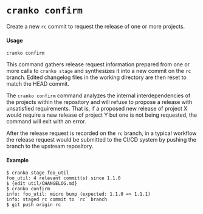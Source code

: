 # `cranko confirm`

Create a new `rc` commit to request the release of one or more projects.

#### Usage

```
cranko confirm
```

This command gathers release request information prepared from one or more calls
to `cranko stage` and synthesizes it into a new commit on the `rc` branch.
Edited changelog files in the working directory are then reset to match the HEAD
commit.

The `cranko confirm` command analyzes the internal interdependencies of the
projects within the repository and will refuse to propose a release with
unsatisfied requirements. That is, if a proposed new release of project X would
require a new release of project Y but one is not being requested, the command
will exit with an error.

After the release request is recorded on the `rc` branch, in a typical workflow
the release request would be submitted to the CI/CD system by pushing the branch
to the upstream repository.

#### Example

```shell
$ cranko stage foo_util
foo_util: 4 relevant commit(s) since 1.1.0
$ {edit util/CHANGELOG.md}
$ cranko confirm
info: foo_util: micro bump (expected: 1.1.0 => 1.1.1)
info: staged rc commit to `rc` branch
$ git push origin rc
```
